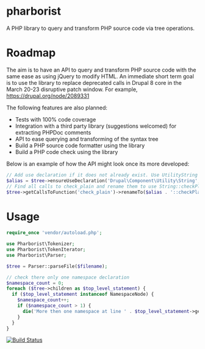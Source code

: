 pharborist
==========

A PHP library to query and transform PHP source code via tree operations.

# Roadmap
The aim is to have an API to query and transform PHP source code with the same ease as using jQuery to modify HTML. An immediate short term goal is to use the library to replace deprecated calls in Drupal 8 core in the March 20-23 disruptive patch window. For example, https://drupal.org/node/2089331

The following features are also planned:
* Tests with 100% code coverage
* Integration with a third party library (suggestions welcomed) for extracting PHPDoc comments
* API to ease querying and transforming of the syntax tree
* Build a PHP source code formatter using the library
* Build a PHP code check using the library

Below is an example of how the API might look once its more developed:

```php
// Add use declaration if it does not already exist. Use UtilityString alias if conflict
$alias = $tree->ensureUseDeclaration('Drupal\Component\Utility\String', 'UtilityString');
// Find all calls to check_plain and rename them to use String::checkPlain
$tree->getCallsToFunction('check_plain')->renameTo($alias . '::checkPlain');
```

# Usage
```php
require_once 'vendor/autoload.php';

use Pharborist\Tokenizer;
use Pharborist\TokenIterator;
use Pharborist\Parser;

$tree = Parser::parseFile($filename);

// check there only one namespace declaration
$namespace_count = 0;
foreach ($tree->children as $top_level_statement) {
  if ($top_level_statement instanceof NamespaceNode) {
    $namespace_count++;
    if ($namespace_count > 1) {
      die('More then one namespace at line ' . $top_level_statement->getSourcePosition());
    }
  }
}
```
[![Build Status](https://travis-ci.org/larowlan/pharborist.png?branch=master)](https://travis-ci.org/larowlan/pharborist)
